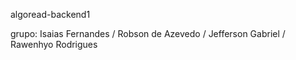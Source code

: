 algoread-backend1

grupo: Isaias Fernandes /
       Robson de Azevedo /
       Jefferson Gabriel /
       Rawenhyo Rodrigues
